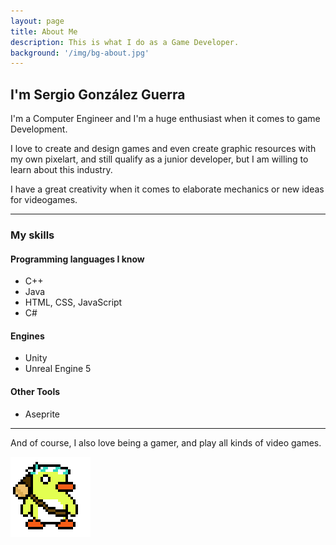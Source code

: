 ```yaml
---
layout: page
title: About Me
description: This is what I do as a Game Developer.
background: '/img/bg-about.jpg'
---
```


## I'm Sergio González Guerra

I'm a Computer Engineer and I'm a huge enthusiast when it comes to game Development.

I love to create and design games and even create graphic resources with my own pixelart, and still qualify as a junior developer, but I am willing to learn about this industry.

I have a great creativity when it comes to elaborate mechanics or new ideas for videogames.

___

### My skills

#### Programming languages I know

- C++
- Java
- HTML, CSS, JavaScript
- C#

#### Engines

- Unity
- Unreal Engine 5

#### Other Tools

- Aseprite

___

And of course, I also love being a gamer, and play all kinds of video games.

<img src="/gif/Polar-project-gifs/Penguin_Hammer.gif" alt="img" class="responsive-gif" width="128" height="128"/>
